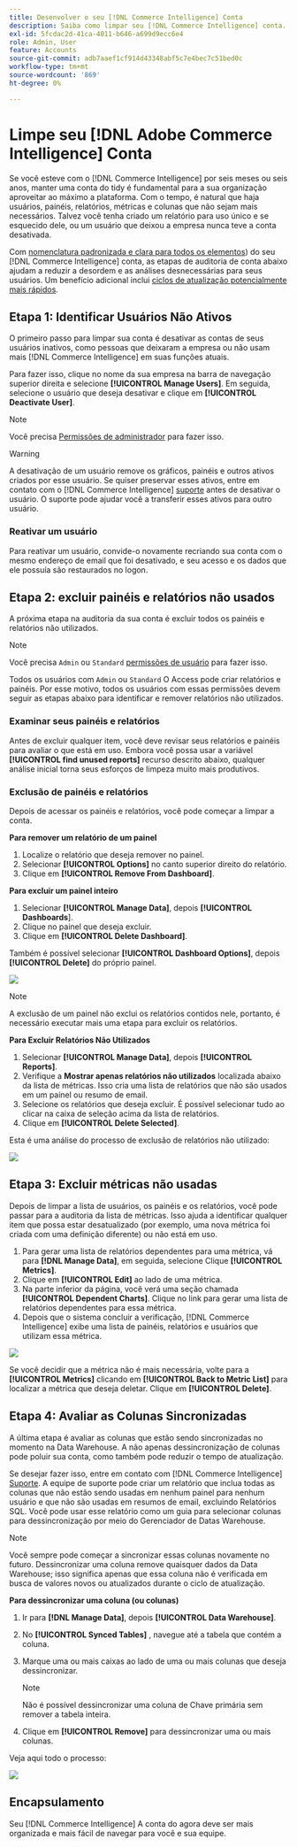 ```yaml
---
title: Desenvolver o seu [!DNL Commerce Intelligence] Conta
description: Saiba como limpar seu [!DNL Commerce Intelligence] conta.
exl-id: 5fcdac2d-41ca-4011-b646-a699d9ecc6e4
role: Admin, User
feature: Accounts
source-git-commit: adb7aaef1cf914d43348abf5c7e4bec7c51bed0c
workflow-type: tm+mt
source-wordcount: '869'
ht-degree: 0%

---
```


# Limpe seu [!DNL Adobe Commerce Intelligence] Conta

Se você esteve com o [!DNL Commerce Intelligence] por seis meses ou seis anos, manter uma conta do tidy é fundamental para a sua organização aproveitar ao máximo a plataforma. Com o tempo, é natural que haja usuários, painéis, relatórios, métricas e colunas que não sejam mais necessários. Talvez você tenha criado um relatório para uso único e se esquecido dele, ou um usuário que deixou a empresa nunca teve a conta desativada.

Com [nomenclatura padronizada e clara para todos os elementos](../best-practices/naming-elements.md)) do seu [!DNL Commerce Intelligence] conta, as etapas de auditoria de conta abaixo ajudam a reduzir a desordem e as análises desnecessárias para seus usuários. Um benefício adicional inclui [ciclos de atualização potencialmente mais rápidos](../best-practices/reduce-update-cycle-time.md).

## Etapa 1: Identificar Usuários Não Ativos

O primeiro passo para limpar sua conta é desativar as contas de seus usuários inativos, como pessoas que deixaram a empresa ou não usam mais [!DNL Commerce Intelligence] em suas funções atuais.

Para fazer isso, clique no nome da sua empresa na barra de navegação superior direita e selecione **[!UICONTROL Manage Users]**. Em seguida, selecione o usuário que deseja desativar e clique em **[!UICONTROL Deactivate User]**.

>[!NOTE]
>
>Você precisa [Permissões de administrador](../administrator/user-management/user-management.md) para fazer isso.

>[!WARNING]
>
>A desativação de um usuário remove os gráficos, painéis e outros ativos criados por esse usuário. Se quiser preservar esses ativos, entre em contato com o [!DNL Commerce Intelligence] [suporte](../guide-overview.md#Submitting-a-Support-Ticket) antes de desativar o usuário. O suporte pode ajudar você a transferir esses ativos para outro usuário.

### Reativar um usuário

Para reativar um usuário, convide-o novamente recriando sua conta com o mesmo endereço de email que foi desativado, e seu acesso e os dados que ele possuía são restaurados no logon.

## Etapa 2: excluir painéis e relatórios não usados

A próxima etapa na auditoria da sua conta é excluir todos os painéis e relatórios não utilizados.

>[!NOTE]
>
>Você precisa `Admin` ou `Standard` [permissões de usuário](../administrator/user-management/user-management.md) para fazer isso.

Todos os usuários com `Admin` ou `Standard` O Access pode criar relatórios e painéis. Por esse motivo, todos os usuários com essas permissões devem seguir as etapas abaixo para identificar e remover relatórios não utilizados.

### Examinar seus painéis e relatórios

Antes de excluir qualquer item, você deve revisar seus relatórios e painéis para avaliar o que está em uso. Embora você possa usar a variável **[!UICONTROL find unused reports]** recurso descrito abaixo, qualquer análise inicial torna seus esforços de limpeza muito mais produtivos.

### Exclusão de painéis e relatórios

Depois de acessar os painéis e relatórios, você pode começar a limpar a conta.

**Para remover um relatório de um painel**

1. Localize o relatório que deseja remover no painel.
1. Selecionar **[!UICONTROL Options]** no canto superior direito do relatório.
1. Clique em **[!UICONTROL Remove From Dashboard]**.

**Para excluir um painel inteiro**

1. Selecionar **[!UICONTROL Manage Data]**, depois **[!UICONTROL Dashboards**].
1. Clique no painel que deseja excluir.
1. Clique em **[!UICONTROL Delete Dashboard]**.

Também é possível selecionar **[!UICONTROL Dashboard Options]**, depois **[!UICONTROL Delete]** do próprio painel.

![](../../mbi/assets/Delete_from_dashboard.png)

>[!NOTE]
>
>A exclusão de um painel não exclui os relatórios contidos nele, portanto, é necessário executar mais uma etapa para excluir os relatórios.

**Para Excluir Relatórios Não Utilizados**

1. Selecionar **[!UICONTROL Manage Data]**, depois **[!UICONTROL Reports]**.
1. Verifique a **Mostrar apenas relatórios não utilizados** localizada abaixo da lista de métricas. Isso cria uma lista de relatórios que não são usados em um painel ou resumo de email.
1. Selecione os relatórios que deseja excluir. É possível selecionar tudo ao clicar na caixa de seleção acima da lista de relatórios.
1. Clique em **[!UICONTROL Delete Selected]**.

Esta é uma análise do processo de exclusão de relatórios não utilizado:

![](../../mbi/assets/unused_reports.png)

## Etapa 3: Excluir métricas não usadas

Depois de limpar a lista de usuários, os painéis e os relatórios, você pode passar para a auditoria da lista de métricas. Isso ajuda a identificar qualquer item que possa estar desatualizado (por exemplo, uma nova métrica foi criada com uma definição diferente) ou não está em uso.

1. Para gerar uma lista de relatórios dependentes para uma métrica, vá para **[!DNL Manage Data]**, em seguida, selecione Clique **[!UICONTROL Metrics]**.
1. Clique em **[!UICONTROL Edit]** ao lado de uma métrica.
1. Na parte inferior da página, você verá uma seção chamada **[!UICONTROL Dependent Charts]**. Clique no link para gerar uma lista de relatórios dependentes para essa métrica.
1. Depois que o sistema concluir a verificação, [!DNL Commerce Intelligence] exibe uma lista de painéis, relatórios e usuários que utilizam essa métrica.

![](../../mbi/assets/report_dependecies.png)

Se você decidir que a métrica não é mais necessária, volte para a **[!UICONTROL Metrics]** clicando em **[!UICONTROL Back to Metric List]** para localizar a métrica que deseja deletar. Clique em **[!UICONTROL Delete]**.

## Etapa 4: Avaliar as Colunas Sincronizadas

A última etapa é avaliar as colunas que estão sendo sincronizadas no momento na Data Warehouse. A não apenas dessincronização de colunas pode poluir sua conta, como também pode reduzir o tempo de atualização.

Se desejar fazer isso, entre em contato com [!DNL Commerce Intelligence] [Suporte](../guide-overview.md#Submitting-a-Support-Ticket). A equipe de suporte pode criar um relatório que inclua todas as colunas que não estão sendo usadas em nenhum painel para nenhum usuário e que não são usadas em resumos de email, excluindo Relatórios SQL. Você pode usar esse relatório como um guia para selecionar colunas para dessincronização por meio do Gerenciador de Datas Warehouse.

>[!NOTE]
>
>Você sempre pode começar a sincronizar essas colunas novamente no futuro. Dessincronizar uma coluna remove quaisquer dados da Data Warehouse; isso significa apenas que essa coluna não é verificada em busca de valores novos ou atualizados durante o ciclo de atualização.

**Para dessincronizar uma coluna (ou colunas)**

1. Ir para **[!DNL Manage Data]**, depois **[!UICONTROL Data Warehouse]**.
1. No **[!UICONTROL Synced Tables]** , navegue até a tabela que contém a coluna.
1. Marque uma ou mais caixas ao lado de uma ou mais colunas que deseja dessincronizar.
   >[!NOTE]
   >
   >Não é possível dessincronizar uma coluna de Chave primária sem remover a tabela inteira.

1. Clique em **[!UICONTROL Remove]** para dessincronizar uma ou mais colunas.

Veja aqui todo o processo:

![](../../mbi/assets/drop_column.png)

## Encapsulamento

Seu [!DNL Commerce Intelligence] A conta do agora deve ser mais organizada e mais fácil de navegar para você e sua equipe.
